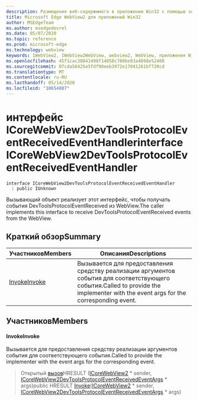 ```yaml
---
description: Размещение веб-содержимого в приложении Win32 с помощью элемента управления Microsoft Edge WebView2
title: Microsoft Edge WebView2 для приложений Win32
author: MSEdgeTeam
ms.author: msedgedevrel
ms.date: 05/07/2020
ms.topic: reference
ms.prod: microsoft-edge
ms.technology: webview
keywords: IWebView2, IWebView2WebView, webview2, WebView, приложения Win32, Win32, EDGE, ICoreWebView2, ICoreWebView2Controller, элемент управления "веб-браузер", HTML Edge
ms.openlocfilehash: 45f1cac30841498f14050c780be83a4898e52408
ms.sourcegitcommit: 07cda56425e5fdf90eeb3972e17041261bf720cd
ms.translationtype: MT
ms.contentlocale: ru-RU
ms.lasthandoff: 05/14/2020
ms.locfileid: "10654887"
---
```

# <span data-ttu-id="08f0a-104">интерфейс ICoreWebView2DevToolsProtocolEventReceivedEventHandler</span><span class="sxs-lookup"><span data-stu-id="08f0a-104">interface ICoreWebView2DevToolsProtocolEventReceivedEventHandler</span></span> 

```
interface ICoreWebView2DevToolsProtocolEventReceivedEventHandler
  : public IUnknown
```

<span data-ttu-id="08f0a-105">Вызывающий объект реализует этот интерфейс, чтобы получать события DevToolsProtocolEventReceived из WebView.</span><span class="sxs-lookup"><span data-stu-id="08f0a-105">The caller implements this interface to receive DevToolsProtocolEventReceived events from the WebView.</span></span>

## <span data-ttu-id="08f0a-106">Краткий обзор</span><span class="sxs-lookup"><span data-stu-id="08f0a-106">Summary</span></span>

 <span data-ttu-id="08f0a-107">Участников</span><span class="sxs-lookup"><span data-stu-id="08f0a-107">Members</span></span>                        | <span data-ttu-id="08f0a-108">Описания</span><span class="sxs-lookup"><span data-stu-id="08f0a-108">Descriptions</span></span>
--------------------------------|---------------------------------------------
[<span data-ttu-id="08f0a-109">Invoke</span><span class="sxs-lookup"><span data-stu-id="08f0a-109">Invoke</span></span>](#invoke) | <span data-ttu-id="08f0a-110">Вызывается для предоставления средству реализации аргументов события для соответствующего события.</span><span class="sxs-lookup"><span data-stu-id="08f0a-110">Called to provide the implementer with the event args for the corresponding event.</span></span>

## <span data-ttu-id="08f0a-111">Участников</span><span class="sxs-lookup"><span data-stu-id="08f0a-111">Members</span></span>

#### <span data-ttu-id="08f0a-112">Invoke</span><span class="sxs-lookup"><span data-stu-id="08f0a-112">Invoke</span></span> 

<span data-ttu-id="08f0a-113">Вызывается для предоставления средству реализации аргументов события для соответствующего события.</span><span class="sxs-lookup"><span data-stu-id="08f0a-113">Called to provide the implementer with the event args for the corresponding event.</span></span>

> <span data-ttu-id="08f0a-114">Открытый [вызов](#invoke)HRESULT ([ICoreWebView2](icorewebview2.md) \* sender, [ICoreWebView2DevToolsProtocolEventReceivedEventArgs](icorewebview2devtoolsprotocoleventreceivedeventargs.md) \* args)</span><span class="sxs-lookup"><span data-stu-id="08f0a-114">public HRESULT [Invoke](#invoke)([ICoreWebView2](icorewebview2.md) \* sender, [ICoreWebView2DevToolsProtocolEventReceivedEventArgs](icorewebview2devtoolsprotocoleventreceivedeventargs.md) \* args)</span></span>

